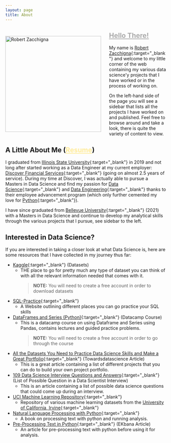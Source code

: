 ```yaml
---
layout: page
title: About
---
```


<div>
    <p style="float: left; padding-right: 25px; margin-bottom: 0;"><img style="margin: 0 0 0;" src="https://media-exp1.licdn.com/dms/image/C5603AQGiPbW--kv6Ug/profile-displayphoto-shrink_800_800/0/1569778612501?e=1638403200&v=beta&t=s4bzzaWBJRnagd8Fq6Jep8uJM7uHnOTFo33Dfbijy0Y" height="300" width="300" title="Robert Zacchigna"></p>
    <h2><a id="hello-there" style="color: #aaa;" target="_blank" href="https://c.tenor.com/DSG9ZID25nsAAAAC/hello-there-general-kenobi.gif">Hello There!</a></h2>
</div>

My name is [Robert Zacchigna](https://www.linkedin.com/in/robert-zacchigna){:target="_blank"} and welcome to my little corner 
of the web containing my various data science'y projects that I have worked or in the process of working on.

On the left-hand side of the page you will see a sidebar that lists all the projects I have worked on and published. Feel 
free to browse around and take a look, there is quite the variety of content to view.

## A Little About Me (<a style="color: #ffeb99;" onMouseOver="this.style.color='#caad00'" onMouseOut="this.style.color='#ffeb99'" target="_blank" href="{{ site.baseurl | append: '/' }}assets/Resume - GitHub.pdf">Resume</a>)

I graduated from [Illinois State University](https://illinoisstate.edu/ "Go Redbirds!"){:target="_blank"} in 2019 and not long after started working as a Data Engineer at my current employer: 
[Discover Financial Services](https://www.discover.com/company/){:target="_blank"} (going on almost 2.5 years of service).
During my time at Discover, I was actually able to pursue a Masters in Data Science and find my passion for [Data Science](https://en.wikipedia.org/wiki/Data_science){:target="_blank"} 
and [Data Engineering](https://www.springboard.com/library/data-engineering/job-description/){:target="_blank"} thanks to 
their employee advancement program (which only further cemented my love for [Python](https://www.python.org/about/ "Hail the Almighty Snake!"){:target="_blank"}).

I have since graduated from [Bellevue University](https://www.bellevue.edu/){:target="_blank"} (2021) with a Masters in 
Data Science and continue to develop my analytical skills through the various projects that I pursue, see sidebar to the left.

## Interested in Data Science?

If you are interested in taking a closer look at what Data Science is, here are some resources that I have collected in my journey thus far:

* [Kaggle](https://www.kaggle.com/){:target="_blank"} (Datasets)
  * THE place to go for pretty much any type of dataset you can think of with all the relevant information needed that comes with it.
    > **NOTE:** You will need to create a free account in order to download datasets
* [SQL-Practice](https://www.databasestar.com/sql-practice/){:target="_blank"}
  * A Website outlining different places you can go practice your SQL skills
* [DataFrames and Series (Python)](https://campus.datacamp.com/courses/exploratory-data-analysis-in-python/read-clean-and-validate?ex=1){:target="_blank"} (Datacamp Course)
  * This is a datacamp course on using Dataframe and Series using Pandas, contains lectures and guided practice problems.
    > **NOTE:** You will need to create a free account in order to go through the course
* [All the Datasets You Need to Practice Data Science Skills and Make a Great Portfolio](https://towardsdatascience.com/all-the-datasets-you-need-to-practice-data-science-skills-and-make-a-great-portfolio-74f2eb53b38a){:target="_blank"} (Towardsdatascience Article)
  * This is a great article containing a list of different projects that you can do to build your own project portfolio.
* [109 Data Science Interview Questions and Answers](https://www.springboard.com/blog/data-science/data-science-interview-questions/){:target="_blank"} (List of Possible Question in a Data Scientist Interview)
  * This is an article containing a list of possible data science questions that could come up during an interview.
* [UCI Machine Learning Repository](https://archive.ics.uci.edu/ml/datasets.php){:target="_blank"}
  * Repository of various machine learning datasets from the [University of California, Irvine](https://uci.edu/){:target="_blank"}
* [Natural Language Processing with Python](https://www.nltk.org/book/){:target="_blank"}
  * A book on processing text with python and running analysis.
* [Pre-Processing Text in Python](https://blog.ekbana.com/pre-processing-text-in-python-ad13ea544dae){:target="_blank"} (EKbana Article)
  * An article for pre-processing text with python before using it for analysis.